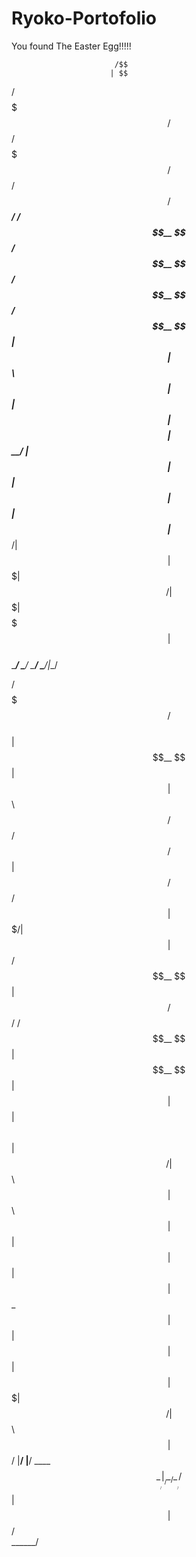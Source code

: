 # Ryoko-Portofolio
  You found The Easter Egg!!!!!

                           /$$                    
                          | $$                    
  /$$$$$$$  /$$$$$$   /$$$$$$$  /$$$$$$   /$$$$$$ 
 /$$_____/ /$$__  $$ /$$__  $$ /$$__  $$ /$$__  $$
| $$      | $$  \ $$| $$  | $$| $$$$$$$$| $$  \__/
| $$      | $$  | $$| $$  | $$| $$_____/| $$      
|  $$$$$$$|  $$$$$$/|  $$$$$$$|  $$$$$$$| $$      
 \_______/ \______/  \_______/ \_______/|__/      
                                                  
                                                  
 /$$$$$$$                      /$$                
| $$__  $$                    | $$                
| $$  \ $$ /$$   /$$  /$$$$$$ | $$   /$$  /$$$$$$ 
| $$$$$$$/| $$  | $$ /$$__  $$| $$  /$$/ /$$__  $$
| $$__  $$| $$  | $$| $$  \ $$| $$$$$$/ | $$  \ $$
| $$  \ $$| $$  | $$| $$  | $$| $$_  $$ | $$  | $$
| $$  | $$|  $$$$$$$|  $$$$$$/| $$ \  $$|  $$$$$$/
|__/  |__/ \____  $$ \______/ |__/  \__/ \______/ 
           /$$  | $$                              
          |  $$$$$$/                              
           \______/                               
